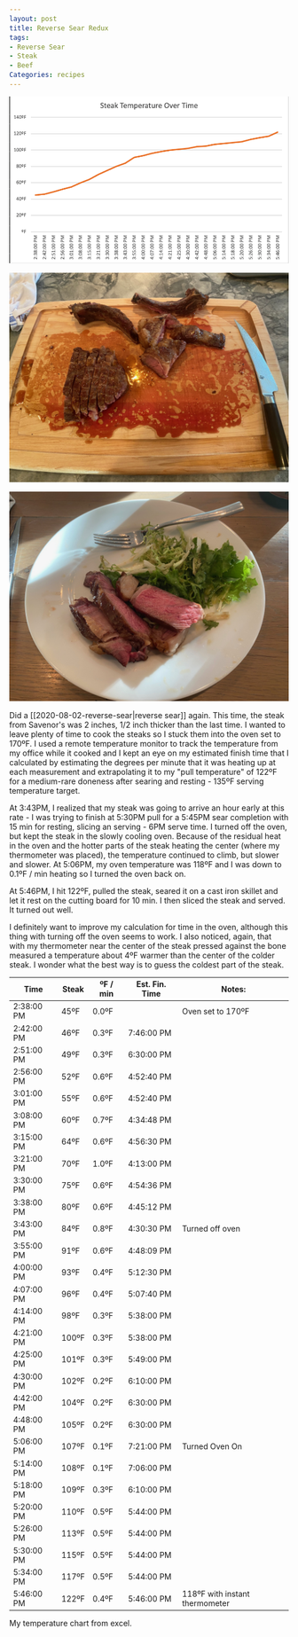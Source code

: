 ```yaml
---
layout: post
title: Reverse Sear Redux
tags:
- Reverse Sear
- Steak
- Beef
Categories: recipes
---
```

![Reverse Sear Chart](/images/reverse-sear-graph.png)

![Reverse Sear Cutting Board](/images/rev-sear-board.jpeg)

![Reverse Sear Plated](/images/rev-sear-plated.jpeg)

Did a [[2020-08-02-reverse-sear|reverse sear]] again. This time, the steak from Savenor's was 2 inches, 1/2 inch thicker than the last time. I wanted to leave plenty of time to cook the steaks so I stuck them into the oven set to 170ºF. I used a remote temperature monitor to track the temperature from my office while it cooked and I kept an eye on my estimated finish time that I calculated by estimating the degrees per minute that it was heating up at each measurement and extrapolating it to my "pull temperature" of 122ºF for a medium-rare doneness after searing and resting - 135ºF serving temperature target.

At 3:43PM, I realized that my steak was going to arrive an hour early at this rate - I was trying to finish at 5:30PM pull for a 5:45PM sear completion with 15 min for resting, slicing an serving - 6PM serve time. I turned off the oven, but kept the steak in the slowly cooling oven. Because of the residual heat in the oven and the hotter parts of the steak heating the center (where my thermometer was placed), the temperature continued to climb, but slower and slower. At 5:06PM, my oven temperature was 118ºF and I was down to 0.1ºF / min heating so I turned the oven back on.

At 5:46PM, I hit 122ºF, pulled the steak, seared it on a cast iron skillet and let it rest on the cutting board for 10 min. I then sliced the steak and served. It turned out well.

I definitely want to improve my calculation for time in the oven, although this thing with turning off the oven seems to work. I also noticed, again, that with my thermometer near the center of the steak pressed against the bone measured a temperature about 4ºF warmer than the center of the colder steak. I wonder what the best way is to guess the coldest part of the steak.

| Time       | Steak | ºF / min | Est. Fin. Time | Notes:                         |
| ---------- | ----- | -------- | -------------- | ------------------------------ |
| 2:38:00 PM | 45ºF  | 0.0ºF    |                | Oven set to 170ºF              |
| 2:42:00 PM | 46ºF  | 0.3ºF    | 7:46:00 PM     |                                |
| 2:51:00 PM | 49ºF  | 0.3ºF    | 6:30:00 PM     |                                |
| 2:56:00 PM | 52ºF  | 0.6ºF    | 4:52:40 PM     |                                |
| 3:01:00 PM | 55ºF  | 0.6ºF    | 4:52:40 PM     |                                |
| 3:08:00 PM | 60ºF  | 0.7ºF    | 4:34:48 PM     |                                |
| 3:15:00 PM | 64ºF  | 0.6ºF    | 4:56:30 PM     |                                |
| 3:21:00 PM | 70ºF  | 1.0ºF    | 4:13:00 PM     |                                |
| 3:30:00 PM | 75ºF  | 0.6ºF    | 4:54:36 PM     |                                |
| 3:38:00 PM | 80ºF  | 0.6ºF    | 4:45:12 PM     |                                |
| 3:43:00 PM | 84ºF  | 0.8ºF    | 4:30:30 PM     | Turned off oven                |
| 3:55:00 PM | 91ºF  | 0.6ºF    | 4:48:09 PM     |                                |
| 4:00:00 PM | 93ºF  | 0.4ºF    | 5:12:30 PM     |                                |
| 4:07:00 PM | 96ºF  | 0.4ºF    | 5:07:40 PM     |                                |
| 4:14:00 PM | 98ºF  | 0.3ºF    | 5:38:00 PM     |                                |
| 4:21:00 PM | 100ºF | 0.3ºF    | 5:38:00 PM     |                                |
| 4:25:00 PM | 101ºF | 0.3ºF    | 5:49:00 PM     |                                |
| 4:30:00 PM | 102ºF | 0.2ºF    | 6:10:00 PM     |                                |
| 4:42:00 PM | 104ºF | 0.2ºF    | 6:30:00 PM     |                                |
| 4:48:00 PM | 105ºF | 0.2ºF    | 6:30:00 PM     |                                |
| 5:06:00 PM | 107ºF | 0.1ºF    | 7:21:00 PM     | Turned Oven On                 |
| 5:14:00 PM | 108ºF | 0.1ºF    | 7:06:00 PM     |                                |
| 5:18:00 PM | 109ºF | 0.3ºF    | 6:10:00 PM     |                                |
| 5:20:00 PM | 110ºF | 0.5ºF    | 5:44:00 PM     |                                |
| 5:26:00 PM | 113ºF | 0.5ºF    | 5:44:00 PM     |                                |
| 5:30:00 PM | 115ºF | 0.5ºF    | 5:44:00 PM     |                                |
| 5:34:00 PM | 117ºF | 0.5ºF    | 5:44:00 PM     |                                |
| 5:46:00 PM | 122ºF | 0.4ºF    | 5:46:00 PM     | 118ºF with instant thermometer |

My temperature chart from excel.